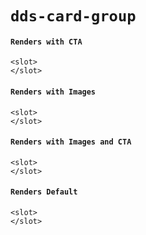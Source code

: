 # `dds-card-group`

#### `Renders with CTA`

```
<slot>
</slot>

```

#### `Renders with Images`

```
<slot>
</slot>

```

#### `Renders with Images and CTA`

```
<slot>
</slot>

```

#### `Renders Default`

```
<slot>
</slot>
```

